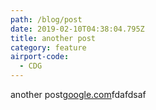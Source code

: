 ```yaml
---
path: /blog/post
date: 2019-02-10T04:38:04.795Z
title: another post
category: feature
airport-code:
  - CDG
---
```

another post[google.com](google.com)fdafdsaf

